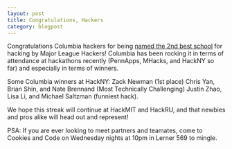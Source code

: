 ```yaml
---
layout: post
title: Congratulations, Hackers
category: blogpost
---
```


Congratulations Columbia hackers for being [named the 2nd best school](http://mlh.io/blog/standings-are-live-10-02-2013/) for hacking by Major League Hackers! Columbia has been rocking it in terms of attendance at hackathons recently (PennApps, MHacks, and HackNY so far) and especially in terms of winners. 

Some Columbia winners at HackNY:
Zack Newman (1st place)
Chris Yan, Brian Shin, and Nate Brennand (Most Technically Challenging)
Justin Zhao, Lisa Li, and Michael Saltzman (funniest hack). 

We hope this streak will continue at HackMIT and HackRU, and that newbies and pros alike will head out and represent!

PSA: If you are ever looking to meet partners and teamates, come to Cookies and Code on Wednesday nights at 10pm in Lerner 569 to mingle.
